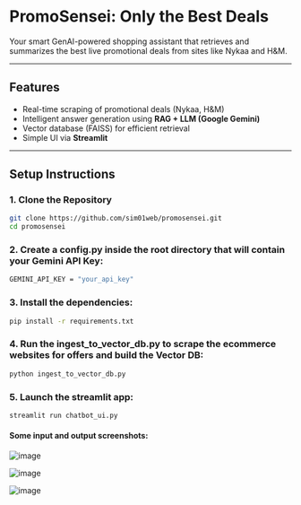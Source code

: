 # PromoSensei: Only the Best Deals
Your smart GenAI-powered shopping assistant that retrieves and summarizes the best live promotional deals from sites like Nykaa and H&M.

---

## Features

- Real-time scraping of promotional deals (Nykaa, H&M)
- Intelligent answer generation using **RAG + LLM (Google Gemini)**
- Vector database (FAISS) for efficient retrieval
- Simple UI via **Streamlit** 

---

## Setup Instructions

### 1. Clone the Repository

```bash
git clone https://github.com/sim01web/promosensei.git
cd promosensei
```

### 2. Create a config.py inside the root directory that will contain your Gemini API Key:
```bash
GEMINI_API_KEY = "your_api_key"
```
### 3. Install the dependencies:
```bash
pip install -r requirements.txt
```

### 4. Run the ingest_to_vector_db.py to scrape the ecommerce websites for offers and build the Vector DB:
```bash
python ingest_to_vector_db.py
```
### 5. Launch the streamlit app:
```bash
streamlit run chatbot_ui.py
```
#### Some input and output screenshots:

![image](https://github.com/user-attachments/assets/c3d2aadc-cb65-4ccc-a910-6c32eefba3be)

![image](https://github.com/user-attachments/assets/f3c0ee89-c06c-4c8b-a466-1444f34cce04)

![image](https://github.com/user-attachments/assets/7038421e-b601-4a9c-9893-e7519667abf8)



